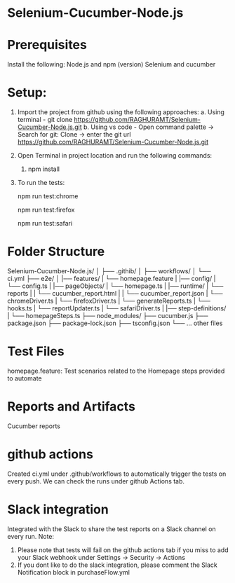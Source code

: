 # Selenium-Cucumber-Node.js
# Prerequisites
Install the following:
Node.js and npm (version)
Selenium and cucumber

# Setup:
1. Import the project from github using the following approaches:
    a. Using terminal - git clone https://github.com/RAGHURAMT/Selenium-Cucumber-Node.js.git
    b. Using vs code - Open command palette -> Search for git: Clone -> enter the git url https://github.com/RAGHURAMT/Selenium-Cucumber-Node.js.git

2. Open Terminal in project location and run the following commands:
    1. npm install

3. To run the tests:
    <!-- To run the tests on chrome browser -->
    npm run test:chrome
    <!-- To run the tests on firefox browser -->
    npm run test:firefox
    <!-- To run the tests on safari browser -->
    npm run test:safari

# Folder Structure
Selenium-Cucumber-Node.js/
│
├── .githib/
│   ├── workflows/
│         └── ci.yml
├── e2e/
│   |── features/
|           └── homepage.feature
|   |── config/
|           └── config.ts
|   |── pageObjects/
|           └── homepage.ts
|   |── runtime/
|           └── reports
|           |     └── cucumber_report.html
|           |     └── cucumber_report.json
|           └── chromeDriver.ts
|           └── firefoxDriver.ts
|           └── generateReports.ts
|           └── hooks.ts
|           └── reportUpdater.ts
|           └── safariDriver.ts
|   |── step-definitions/
|           └── homepageSteps.ts
├── node_modules/
├── cucumber.js
├── package.json
├── package-lock.json
├── tsconfig.json
└── ... other files

# Test Files
homepage.feature: Test scenarios related to the Homepage steps provided to automate

# Reports and Artifacts
Cucumber reports

# github actions
Created ci.yml under .github/workflows to automatically trigger the tests on every push. We can check the runs under github Actions tab.

# Slack integration
Integrated with the Slack to share the test reports on a Slack channel on every run.
Note: 
1. Please note that tests will fail on the github actions tab if you miss to add your Slack webhook under Settings -> Security -> Actions
2. If you dont like to do the slack integration, please comment the Slack Notification block in purchaseFlow.yml
